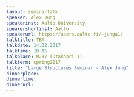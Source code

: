 ```yaml
---
layout: seminartalk
speaker: Alex Jung
speakerinst: Aalto University
speakershortinst: Aalto
speakerurl: https://users.aalto.fi/~junga1/
talktitle: TBA
talkdate: 14.02.2017
talktime: 10.15
talkplace: M237 (Otakaari 1)
talkterm: spring2017
title: "Large Structures Seminar - Alex Jung"
dinnerplace: 
dinnertime: 
dinnerurl: 
---
```

